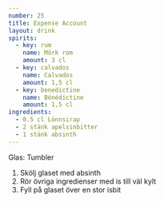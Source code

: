```yaml
---
number: 25
title: Expense Account
layout: drink
spirits: 
  - key: rum
    name: Mörk rom
    amount: 3 cl
  - key: calvados
    name: Calvados
    amount: 1,5 cl
  - key: benedictine
    name: Bénédictine
    amount: 1,5 cl
ingredients: 
  - 0.5 cl Lönnsirap
  - 2 stänk apelsinbitter
  - 1 stänk absinth
---
```


Glas: Tumbler

1) Skölj glaset med absinth  
2) Rör övriga ingredienser med is till väl kylt  
3) Fyll på glaset över en stor isbit  